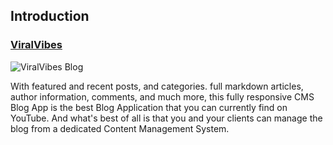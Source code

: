## Introduction
### [ViralVibes](https://nextjs-plum-five-51.vercel.app/)
![ViralVibes Blog](https://i.ibb.co/NmnJnKD/image.png)

With featured and recent posts, and categories. full markdown articles, author information, comments, and much more, this fully responsive CMS Blog App is the best Blog Application that you can currently find on YouTube. And what's best of all is that you and your clients can manage the blog from a dedicated Content Management System.
